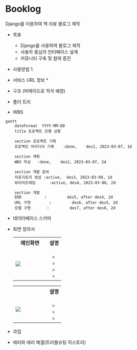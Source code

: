 # Booklog
Django를 이용하여 책 리뷰 블로그 제작

* 목표
    * Django를 사용하여 블로그 제작
    * 사용자 중심의 인터페이스 설계
    * 커뮤니티 구축 및 참여 증진

* 사용방법
    1.

* 서비스 URL 정보
    *

* 구조
  (머메이드로 작석 예정)


* 폴더 트리

  
* WBS
```mermaid
gantt
    dateFormat  YYYY-MM-DD
    title 프로젝트 진행 상황

    section 프로젝트 기획
    프로젝트 아이디어 기획    :done,    des1, 2023-03-07, 1d
    
    section 계획
    WBS 작성   :done,    des2, 2023-03-07, 2d
    
    section 개발 준비
    리포지토리 생성 :active,  des3, 2023-03-09, 1d
    와이어프레임      :active, des4, 2023-03-08, 2d
    
    section 개발
    ERD          :         des5, after des4, 2d
    URL 구현        :         des6, after des5, 2d
    모델 구현       :         des7, after des6, 2d

```

* 데이터베이스 스키마

    

* 화면 정의서
    <table>
        <tr>
            <th>메인화면</th>
            <th>설명</th>
        </tr>
        <tr>
            <td width="70%">
                <img src="readme_img/Blog.jpg">
            </td>
            <td>
                <ul>
                    <li></li>
                    <li></li>
                    <li></li>
                    <li></li>
                </ul>
            </td>
        </tr>
    </table>
    <table>
        <tr>
            <th></th>
            <th>설명</th>
        </tr>
        <tr width="70%">
            <td width="70%">
                <img src="readme_img/Blog_posts.jpg">
            </td>
            <td>
                <ul>
                    <li></li>
                    <li></li>
                    <li></li>
                </ul>
            </td>
        </tr>
    </table>
    

* 과업
    
* 애러와 애러 해결(트러블슈팅 히스토리)
   
    
